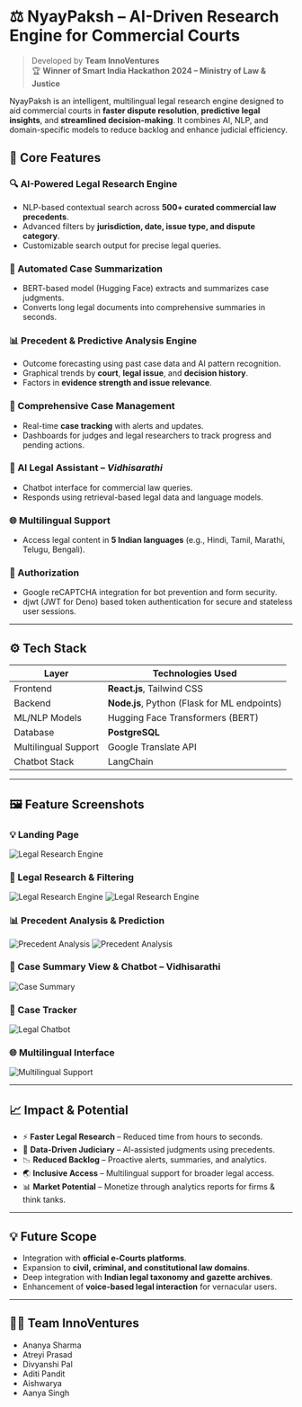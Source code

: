 # ⚖️ NyayPaksh – AI-Driven Research Engine for Commercial Courts  
> Developed by **Team InnoVentures**  
> 🏆 **Winner of Smart India Hackathon 2024 – Ministry of Law & Justice**

NyayPaksh is an intelligent, multilingual legal research engine designed to aid commercial courts in **faster dispute resolution**, **predictive legal insights**, and **streamlined decision-making**. It combines AI, NLP, and domain-specific models to reduce backlog and enhance judicial efficiency.

## 🧠 Core Features

### 🔍 AI-Powered Legal Research Engine
- NLP-based contextual search across **500+ curated commercial law precedents**.
- Advanced filters by **jurisdiction, date, issue type, and dispute category**.
- Customizable search output for precise legal queries.

### 📝 Automated Case Summarization
- BERT-based model (Hugging Face) extracts and summarizes case judgments.
- Converts long legal documents into comprehensive summaries in seconds.

### 📊 Precedent & Predictive Analysis Engine
- Outcome forecasting using past case data and AI pattern recognition.
- Graphical trends by **court**, **legal issue**, and **decision history**.
- Factors in **evidence strength and issue relevance**.

### 📂 Comprehensive Case Management
- Real-time **case tracking** with alerts and updates.
- Dashboards for judges and legal researchers to track progress and pending actions.

### 💬 AI Legal Assistant – *Vidhisarathi*
- Chatbot interface for commercial law queries.
- Responds using retrieval-based legal data and language models.

### 🌐 Multilingual Support
- Access legal content in **5 Indian languages** (e.g., Hindi, Tamil, Marathi, Telugu, Bengali).

### 🔐 Authorization
- Google reCAPTCHA integration for bot prevention and form security.
- djwt (JWT for Deno) based token authentication for secure and stateless user sessions.

---

## ⚙️ Tech Stack

| Layer             | Technologies Used                                           |
|------------------|-------------------------------------------------------------|
| Frontend         | **React.js**, Tailwind CSS                                  |
| Backend          | **Node.js**, Python (Flask for ML endpoints)                |
| ML/NLP Models    | Hugging Face Transformers (BERT)                            |
| Database         | **PostgreSQL**                                              |
| Multilingual Support         | Google Translate API                            |
| Chatbot Stack    | LangChain                    |


---

## 🖼️ Feature Screenshots

### 💡 Landing Page
![Legal Research Engine](screenshots/landing.png)

### 🧠 Legal Research & Filtering
![Legal Research Engine](screenshots/research.png)
![Legal Research Engine](screenshots/summary.png)

### 📊 Precedent Analysis & Prediction
![Precedent Analysis](screenshots/precedent.png)
![Precedent Analysis](screenshots/trends.png)

### 💬 Case Summary View & Chatbot – Vidhisarathi
![Case Summary](screenshots/document.png)

### 📝 Case Tracker
![Legal Chatbot](screenshots/tracker.png)

### 🌐 Multilingual Interface
![Multilingual Support](screenshots/language.png)

---

## 📈 Impact & Potential

- ⚡ **Faster Legal Research** – Reduced time from hours to seconds.  
- 🧠 **Data-Driven Judiciary** – AI-assisted judgments using precedents.  
- 📉 **Reduced Backlog** – Proactive alerts, summaries, and analytics.  
- 🌏 **Inclusive Access** – Multilingual support for broader legal access.  
- 📊 **Market Potential** – Monetize through analytics reports for firms & think tanks.

---

## 💡 Future Scope

- Integration with **official e-Courts platforms**.
- Expansion to **civil, criminal, and constitutional law domains**.
- Deep integration with **Indian legal taxonomy and gazette archives**.
- Enhancement of **voice-based legal interaction** for vernacular users.

--- 

## 👨‍💻 Team InnoVentures

- Ananya Sharma
- Atreyi Prasad
- Divyanshi Pal
- Aditi Pandit
- Aishwarya
- Aanya Singh

